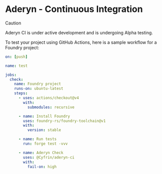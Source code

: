 # Aderyn - Continuous Integration

> [!CAUTION]
>  Aderyn CI is under active development and is undergoing Alpha testing.

To test your project using GitHub Actions, here is a sample workflow for a Foundry project:

```yml
on: [push]

name: test

jobs:
  check:
    name: Foundry project
    runs-on: ubuntu-latest
    steps:
      - uses: actions/checkout@v4
        with:
          submodules: recursive

      - name: Install Foundry
        uses: foundry-rs/foundry-toolchain@v1
        with:
          version: stable

      - name: Run tests
        run: forge test -vvv

      - name: Aderyn Check
        uses: @Cyfrin/aderyn-ci
        with:
          fail-on: high
```

